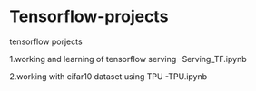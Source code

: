 # Tensorflow-projects
tensorflow porjects

1.working and learning of tensorflow serving -Serving_TF.ipynb 

2.working with cifar10 dataset using TPU -TPU.ipynb
